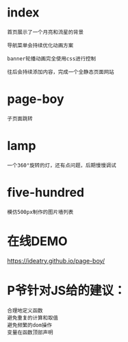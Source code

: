 # index

    首页展示了一个月亮和流星的背景
  
    导航菜单会持续优化动画方案
  
    banner轮播动画完全使用css进行控制
  
    往后会持续添加内容，完成一个全静态页面网站
  
# page-boy

    子页面跳转
   
# lamp

    一个360°旋转的灯，还有点问题，后期慢慢调试
 
# five-hundred
 
    模仿500px制作的图片墙列表
 

# 在线DEMO

  https://ideatry.github.io/page-boy/


# P爷针对JS给的建议：

    合理地定义函数
    避免重复的计算和取值
    避免频繁的dom操作
    变量在函数顶部声明